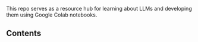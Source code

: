 This repo serves as a resource hub for learning about LLMs and developing them using Google Colab notebooks.

## Contents


